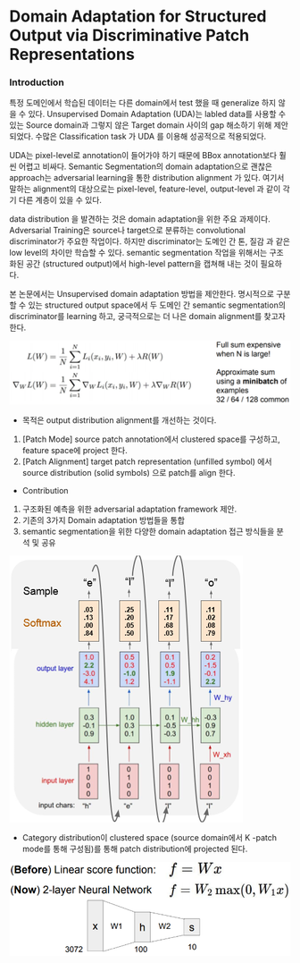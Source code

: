 # Domain Adaptation for Structured Output via Discriminative Patch Representations

### Introduction

특정 도메인에서 학습된 데이터는 다른 domain에서 test 했을 때 generalize 하지 않을 수 있다. Unsupervised Domain Adaptation \(UDA\)는 labled data를 사용할 수 있는 Source domain과 그렇지 않은 Target domain 사이의 gap 해소하기 위해 제안되었다. 수많은 Classification task 가 UDA 를 이용해 성공적으로 적용되었다. 

UDA는 pixel-level로 annotation이 들어가야 하기 때문에 BBox annotation보다 훨씬 어렵고 비싸다. Semantic Segmentation의 domain adaptation으로 괜찮은 approach는 adversarial learning을 통한 distribution alignment 가 있다. 여기서 말하는 alignment의 대상으로는 pixel-level, feature-level, output-level 과 같이 각기 다른 계층이 있을 수 있다.

data distribution 을 발견하는 것은 domain adaptation을 위한 주요 과제이다. Adversarial Training은 source나 target으로 분류하는 convolutional discriminator가 주요한 작업이다. 하지만 discriminator는 도메인 간 톤, 질감 과 같은 low level의 차이만 학습할 수 있다. semantic segmentation 작업을 위해서는 구조화된 공간 \(structured output\)에서 high-level pattern을 캡쳐해 내는 것이 필요하다. 

본 논문에서는 Unsupervised domain adaptation 방법을 제안한다.  명시적으로 구분할 수 있는 structured output space에서 두 도메인 간 semantic segmentation의 discriminator를 learning 하고, 궁극적으로는 더 나은 domain alignment를 찾고자 한다.

![](../.gitbook/assets/image%20%282%29.png)

* 목적은 output distribution alignment를 개선하는 것이다.

1. \[Patch Mode\] source patch annotation에서 clustered space를 구성하고, feature space에 project 한다.
2. \[Patch Alignment\] target patch representation \(unfilled symbol\) 에서 source distribution \(solid symbols\) 으로 patch를 align 한다.

* Contribution

1. 구조화된 예측을 위한 adversarial adaptation framework 제안. 
2. 기존의 3가지 Domain adaptation 방법들을 통합
3. semantic segmentation을 위한 다양한 domain adaptation 접근 방식들을 분석 및 공유

![](../.gitbook/assets/image%20%286%29.png)

* Category distribution이 clustered space \(source domain에서 K -patch mode를 통해 구성됨\)를 통해  patch distribution에 projected 된다.

![](../.gitbook/assets/image%20%28134%29.png)



